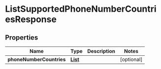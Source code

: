 

# ListSupportedPhoneNumberCountriesResponse


## Properties

| Name | Type | Description | Notes |
|------------ | ------------- | ------------- | -------------|
|**phoneNumberCountries** | [**List**](List.md) |  |  [optional] |



